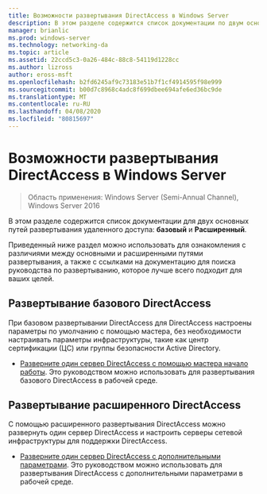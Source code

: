 ```yaml
---
title: Возможности развертывания DirectAccess в Windows Server
description: В этом разделе содержится список документации по двум основным путям развертывания DirectAccess в Windows Server 2016 ASIC и Advanced.
manager: brianlic
ms.prod: windows-server
ms.technology: networking-da
ms.topic: article
ms.assetid: 22ccd5c3-0a26-484c-88c8-54119d1228cc
ms.author: lizross
author: eross-msft
ms.openlocfilehash: b2fd6245af9c73183e51b7f1cf4914595f98e999
ms.sourcegitcommit: b00d7c8968c4adc8f699dbee694afe6ed36bc9de
ms.translationtype: MT
ms.contentlocale: ru-RU
ms.lasthandoff: 04/08/2020
ms.locfileid: "80815697"
---
```

# <a name="directaccess-deployment-paths-in-windows-server"></a>Возможности развертывания DirectAccess в Windows Server

>Область применения: Windows Server (Semi-Annual Channel), Windows Server 2016

В этом разделе содержится список документации для двух основных путей развертывания удаленного доступа: **базовый** и **Расширенный**.  
  
Приведенный ниже раздел можно использовать для ознакомления с различиями между основными и расширенными путями развертывания, а также с ссылками на документацию для поиска руководства по развертыванию, которое лучше всего подходит для ваших целей.  
  
## <a name="deploy-basic-directaccess"></a>Развертывание базового DirectAccess  
При базовом развертывании DirectAccess для DirectAccess настроены параметры по умолчанию с помощью мастера, без необходимости настраивать параметры инфраструктуры, такие как центр сертификации (ЦС) или группы безопасности Active Directory.  
  
-   [Разверните один сервер DirectAccess с помощью мастера начало работы](../../remote-access/directaccess/single-server-wizard/Deploy-a-Single-DirectAccess-Server-Using-the-Getting-Started-Wizard.md). Это руководством можно использовать для развертывания базового DirectAccess в рабочей среде.  
  
## <a name="deploy-advanced-directaccess"></a>Развертывание расширенного DirectAccess  
С помощью расширенного развертывания DirectAccess можно развернуть один сервер DirectAccess и настроить серверы сетевой инфраструктуры для поддержки DirectAccess.  
  
-   [Разверните один сервер DirectAccess с дополнительными параметрами](../../remote-access/directaccess/single-server-advanced/Deploy-a-Single-DirectAccess-Server-with-Advanced-Settings.md). Это руководством можно использовать для развертывания DirectAccess с дополнительными параметрами в рабочей среде.  
  


